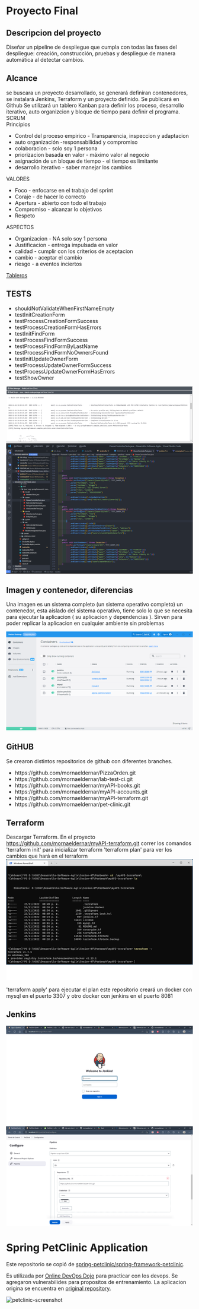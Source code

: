# Proyecto Final

## Descripcion del proyecto
Diseñar un pipeline de despliegue que cumpla con todas
las fases del despliegue: creación, construcción, pruebas y
despliegue de manera automática al detectar cambios.


## Alcance 
se buscara un proyecto desarrollado, se generará definiran contenedores, se instalará Jenkins, Terraform y un proyecto definido. Se publicará en Github
Se utilizará un tablero Kanban para definir los proceso, desarrollo iterativo, auto organizcion y bloque de tiempo para definir el programa.
SCRUM<br>
Principios
<ul>
<li>Control del proceso empirico - Transparencia, inspeccion y adaptacion</li>
<li>auto organización -responsabilidad y compromiso </li>
<li>colaboracion - solo soy 1 persona</li>
<li>priorizacion basada en valor - máximo valor al negocio</li>
<li>asignación de un bloque de tiempo - el tiempo es limitante</li>
<li>desarrollo iterativo - saber manejar los cambios</li>
</ul>
VALORES
<ul>
<li>Foco - enfocarse en el trabajo del sprint</li>
<li>Coraje - de hacer lo correcto</li>
<li>Apertura - abierto con todo el trabajo</li>
<li>Compromiso - alcanzar lo objetivos</li>
<li>Respeto</li>
</ul>
ASPECTOS
<ul>
<li>Organizacion - NA solo soy 1 persona</li>
<li>Justificacion - entrega impulsada en valor</li>
<li>calidad - cumplir con los criterios de aceptacion</li>
<li>cambio - aceptar el cambio</li>
<li>riesgo - a eventos inciertos</li>
</ul>

<a href="https://github.com/users/mornaeldernar/projects/4/">Tableros</a>

## TESTS
<ul>
<li>shouldNotValidateWhenFirstNameEmpty</li>
<li>testInitCreationForm</li>
<li>testProcessCreationFormSuccess</li>
<li>testProcessCreationFormHasErrors</li>
<li>testInitFindForm</li>
<li>testProcessFindFormSuccess</li>
<li>testProcessFindFormByLastName</li>
<li>testProcessFindFormNoOwnersFound</li>
<li>testInitUpdateOwnerForm</li>
<li>testProcessUpdateOwnerFormSuccess</li>
<li>testProcessUpdateOwnerFormHasErrors</li>
<li>testShowOwner</li>
</ul>
	
![alt text](https://github.com/mornaeldernar/pet-clinic/blob/main/img/tests.png?raw=true)
![alt text](https://github.com/mornaeldernar/pet-clinic/blob/main/img/tests_code.png?raw=true)

## Imagen y contenedor, diferencias
Una imagen es un sistema completo (un sistema operativo completo)
un contenedor, esta aislado del sistema operativo, tiene solo lo que se necesita para ejecutar la aplicacion ( su aplicacion y dependencias ). Sirven para poder replicar la aplicacion en cualquier ambiente sin problemas

![alt text](https://github.com/mornaeldernar/pet-clinic/blob/main/img/docker.png?raw=true)

## GitHUB
Se crearon distintos repositorios de github con diferentes branches.
<ul>
<li>https://github.com/mornaeldernar/PizzaOrden.git</li>
<li>https://github.com/mornaeldernar/lab-test-ci.git</li>
<li>https://github.com/mornaeldernar/myAPI-books.git</li>
<li>https://github.com/mornaeldernar/myAPI-accounts.git</li>
<li>https://github.com/mornaeldernar/myAPI-terraform.git</li>
<li>https://github.com/mornaeldernar/pet-clinic.git</li>
</ul>

## Terraform
Descargar Terraform.
En el proyecto https://github.com/mornaeldernar/myAPI-terraform.git correr los comandos
'terraform init' para inicializar terraform
'terraform plan' para ver los cambios que hará en el terraform
![alt text](https://github.com/mornaeldernar/pet-clinic/blob/main/img/terraform.png?raw=true)

'terraform apply' para ejecutar el plan 
este repositorio creará un docker con mysql en el puerto 3307 y otro docker con jenkins en el puerto 8081

## Jenkins

![alt text](https://github.com/mornaeldernar/pet-clinic/blob/main/img/jenkins1.png?raw=true)
![alt text](https://github.com/mornaeldernar/pet-clinic/blob/main/img/jenkins2.png?raw=true)

# Spring PetClinic Application

Este repositorio se copió de [spring-petclinic/spring-framework-petclinic](https://github.com/spring-petclinic/spring-framework-petclinic).

Es utilizada por [Online DevOps Dojo](https://github.com/dxc-technology/online-devops-dojo) para practicar con los devops.
Se agregaron vulnerabilides para propositos de entrenamiento. La aplicacion origina se encuentra en [original repository](https://github.com/spring-projects/spring-petclinic).

<img width="1042" alt="petclinic-screenshot" src="https://cloud.githubusercontent.com/assets/838318/19727082/2aee6d6c-9b8e-11e6-81fe-e889a5ddfded.png">
